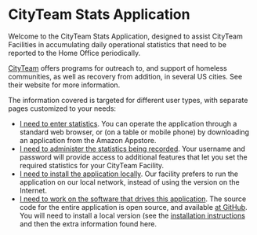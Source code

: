 # CityTeam Stats Application

Welcome to the CityTeam Stats Application, designed to assist CityTeam
Facilities in accumulating daily operational statistics that need to be
reported to the Home Office periodically.

[CityTeam](https://cityteam.org) offers programs for outreach to, and
support of homeless communities, as well as recovery from addition,
in several US cities.  See their website for more information.

The information covered is targeted for different user types, with
separate pages customized to your needs:
* [I need to enter statistics](./USER.md).  You can operate the
  application through a standard web browser, or (on a table or mobile
  phone) by downloading an application from the Amazon Appstore.
* [I need to administer the statistics being recorded](./ADMIN.md).  Your
  username and password will provide access to additional features that
  let you set the required statistics for your CityTeam Facility.
* [I need to install the application locally](./INSTALL.md).  Our facility
  prefers to run the application on our local network, instead of using
  the version on the Internet.
* [I need to work on the software that drives this application](./DEVELOP.md).
  The source code for the entire application is open source, and available
  [at GitHub](https://cityteam.github.com/stats).  You will need to install
  a local version (see the [installation instructions](./INSTALL.md) and
  then the extra information found here.
